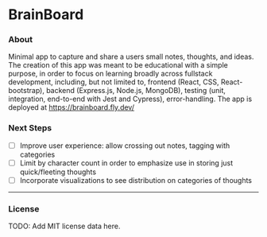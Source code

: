 # BrainBoard
### About
Minimal app to capture and share a users small notes, thoughts, and ideas. The creation of this app was meant to be educational with a simple purpose, in order to focus on learning broadly across fullstack development, including, but not limited to, frontend (React, CSS, React-bootstrap), backend (Express.js, Node.js, MongoDB), testing (unit, integration, end-to-end with Jest and Cypress), error-handling.
The app is deployed at https://brainboard.fly.dev/

### Next Steps
- [ ] Improve user experience: allow crossing out notes, tagging with categories
- [ ] Limit by character count in order to emphasize use in storing just quick/fleeting thoughts
- [ ] Incorporate visualizations to see distribution on categories of thoughts
- - - -
### License
TODO: Add MIT license data here.
